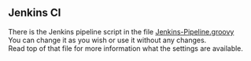 ## Jenkins CI
There is the Jenkins pipeline script in the file [Jenkins-Pipeline.groovy](Jenkins-Pipeline.groovy)  
You can change it as you wish or use it without any changes.   
Read top of that file for more information what the settings are available.